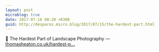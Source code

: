 ```yaml
---
layout: post
microblog: true
date: 2017-07-16 00:20 +0300
guid: http://desparoz.micro.blog/2017/07/15/the-hardest-part.html
---
```

🔗 The Hardest Part of Landscape Photography — [thomasheaton.co.uk/hardest-p...](http://thomasheaton.co.uk/hardest-part-landscape-photography/)
